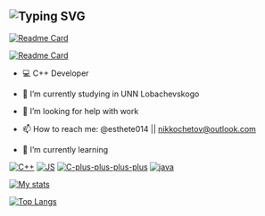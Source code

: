 ![Typing SVG](https://readme-typing-svg.herokuapp.com?font=Fira+Code&size=50&duration=3000&pause=1000&color=0087F7&background=FF000000&vCenter=true&width=435&height=58&lines=%F0%9F%96%A4esthete014%F0%9F%96%A4)
-------
[![Readme Card](https://github-readme-stats.vercel.app/api/pin/?username=esthete014&repo=DataStructure-CMake-Template&bg_color=30,e96443,904e95&title_color=fff&text_color=fff&border_radius=12&hide_border=true&icon_color=050910)](https://github.com/esthete014/DataStructure-CMake-Template)

[![Readme Card](https://github-readme-stats.vercel.app/api/pin/?username=esthete014&repo=OOP2&bg_color=30,e96443,904e95&title_color=fff&text_color=fff&border_radius=12&hide_border=true&icon_color=050910)]([https://github.com/esthete014/DataStructure-CMake-Template](https://github.com/esthete014/OOP2))

- :computer: C++ Developer
- 🔭 I’m currently studying in UNN Lobachevskogo

- 🤔 I’m looking for help with work
- 📫 How to reach me: @esthete014 || nikkochetov@outlook.com
- 🌱 I’m currently learning 

[![C++](https://img.shields.io/badge/-C++-00121d?style=for-the-badge&logo=C%2b%2b&logoColor=f34a7e)](https://github.com/esthete014/OOP2)
[![JS](https://img.shields.io/badge/-JavaScript-00121d?style=for-the-badge&logo=python&logoColor=FFD638)](https://github.com/esthete014/AlphaSymbol)
[![C-plus-plus-plus-plus](https://img.shields.io/badge/-C++++-00121d?style=for-the-badge&logo=C%2b%2b&logoColor=0deb20)](https://github.com/esthete014/C-plus-plus-plus-plus)
[![java](https://img.shields.io/badge/-Java-00121d?style=for-the-badge&logo=C%2b%2b&logoColor=b17312)](https://github.com/esthete014/java)

[![My stats](https://github-readme-stats.vercel.app/api?username=esthete014&bg_color=30,904e95,e96443&title_color=fff&text_color=fff&border_radius=12&hide_border=true)](https://github.com/esthete014/)
<!-- &include_all_commits=true -->

[![Top Langs](https://github-readme-stats.vercel.app/api/top-langs/?username=esthete014&bg_color=30,904e95,e96443&title_color=fff&text_color=fff&border_radius=12&hide_border=true&layout=compact)](https://github.com/esthete014/)




<!-- customized by https://readme-typing-svg.herokuapp.com/demo/ and https://github.com/anuraghazra/github-readme-stats#readme -->
